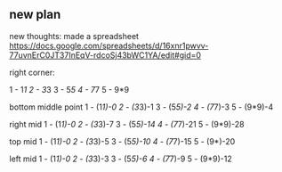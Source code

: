 
## new plan

new thoughts: made a spreadsheet
https://docs.google.com/spreadsheets/d/16xnr1pwvv-77uvnErC0JT37InEqV-rdcoSj43bWC1YA/edit#gid=0

 right corner:

1 - 1*1
2 - 3*3
3 - 5*5
4 - 7*7
5 - 9*9

bottom middle point
1 - (1*1)-0
2 - (3*3)-1
3 - (5*5)-2
4 - (7*7)-3
5 - (9*9)-4

right mid
1 - (1*1)-0
2 - (3*3)-7
3 - (5*5)-14
4 - (7*7)-21
5 - (9*9)-28

top mid
1 - (1*1)-0
2 - (3*3)-5
3 - (5*5)-10
4 - (7*7)-15
5 - (9*)-20

left mid
1 - (1*1)-0
2 - (3*3)-3
3 - (5*5)-6
4 - (7*7)-9
5 - (9*9)-12
